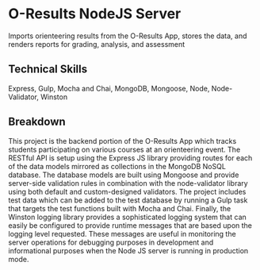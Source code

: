# O-Results NodeJS Server

Imports orienteering results from the O-Results App, stores the data, and renders reports for grading, analysis, and assessment

## Technical Skills

Express, Gulp, Mocha and Chai, MongoDB, Mongoose, Node, Node-Validator, Winston

## Breakdown

This project is the backend portion of the O-Results App which tracks students participating on various courses at an orienteering event. The RESTful API is setup using the Express JS library providing routes for each of the data models mirrored as collections in the MongoDB NoSQL database. The database models are built using Mongoose and provide server-side validation rules in combination with the node-validator library using both default and custom-designed validators. The project includes test data which can be added to the test database by running a Gulp task that targets the test functions built with Mocha and Chai. Finally, the Winston logging library provides a sophisticated logging system that can easily be configured to provide runtime messages that are based upon the logging level requested. These messages are useful in monitoring the server operations for debugging purposes in development and informational purposes when the Node JS server is running in production mode.